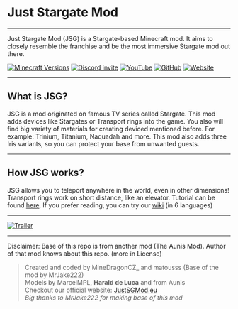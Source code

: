 # **Just Stargate Mod**
***
Just Stargate Mod (JSG) is a Stargate-based Minecraft mod. It aims to closely resemble the franchise and be the most immersive Stargate mod out there.

[![Minecraft Versions](https://cf.way2muchnoise.eu/versions/For%20MC_537047_all.svg)](https://www.curseforge.com/minecraft/mc-mods/jsg/files)      [![Discord invite](https://img.shields.io/discord/881802052488011837?style=flat-square&label=%20&logo=discord&color=2D2D2D)](https://discord.justsgmod.eu) [![YouTube](https://img.shields.io/youtube/channel/subscribers/UChxSgOztJWUVqmw7TcZ-uMg?style=flat-square&label=%20&logo=youtube&logoColor=ff2129&color=2d2d2d)](https://www.youtube.com/channel/UChxSgOztJWUVqmw7TcZ-uMg) [![GitHub](https://img.shields.io/badge/-GitHub-2d2d2d?style=flat-square&logo=GitHub&logoColor=white)](https://github.com/MineDragonCZ/JSGMod) [![Website](https://img.shields.io/badge/-Website-2d2d2d?style=flat-square&logo=Pinboard&logoColor=00A95C)](https://justsgmod.eu/)
***
## **What is JSG?**
JSG is a mod originated on famous TV series called Stargate.
This mod adds devices like Stargates or Transport rings into the game.
You also will find big variety of materials for creating deviced mentioned before.
For example: Trinium, Titanium, Naquadah and more.
This mod also adds three Iris variants, so you can protect your base from unwanted guests.
***
## **How JSG works?**
JSG allows you to teleport anywhere in the world, even in other dimensions!
Transport rings work on short distance, like an elevator.
Tutorial can be found [here](https://www.youtube.com/watch?v=Adrj8sjAyC8).
If you prefer reading, you can try our [wiki](https://wiki.justsgmod.eu) (in 6 languages)
***
[![Trailer](https://img.youtube.com/vi/2Mb3S61cCWI/0.jpg)](https://www.youtube.com/watch?v=2Mb3S61cCWI)
***
Disclaimer: Base of this repo is from another mod (The Aunis Mod). Author of that mod knows about this repo. (more in License)

> Created and coded by MineDragonCZ_ and matousss (Base of the mod by MrJake222)<br>
> Models by MarcelMPL, **Harald de Luca** and from Aunis<br>
> Checkout our official website: [JustSGMod.eu](https://justsgmod.eu)<br>
> *Big thanks to MrJake222 for making base of this mod*
